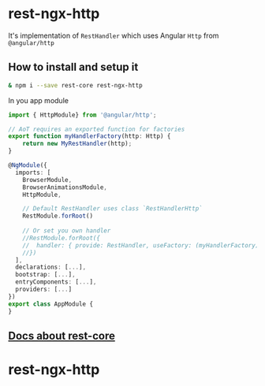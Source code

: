 # rest-ngx-http

It's implementation of `RestHandler` which uses Angular `Http` from `@angular/http`

## How to install and setup it
```bash
& npm i --save rest-core rest-ngx-http
```

In you app module
```typescript
import { HttpModule} from '@angular/http';

// AoT requires an exported function for factories
export function myHandlerFactory(http: Http) {
    return new MyRestHandler(http);
}

@NgModule({
  imports: [
    BrowserModule,
    BrowserAnimationsModule,
    HttpModule,

    // Default RestHandler uses class `RestHandlerHttp`
    RestModule.forRoot()
    
    // Or set you own handler
    //RestModule.forRoot({
    //  handler: { provide: RestHandler, useFactory: (myHandlerFactory), deps: [Http] }
    //})
  ],
  declarations: [...],
  bootstrap: [...],
  entryComponents: [...],
  providers: [...]
})
export class AppModule {
}
```

## [Docs about rest-core](https://github.com/troyanskiy/rest-core/blob/master/README.md)
# rest-ngx-http
